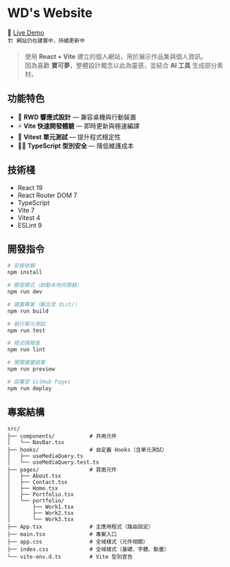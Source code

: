 # WD's Website

🔗 [Live Demo](https://azure-sky-code.github.io/react-project/)<br>
`🏗️ 網站仍在建置中，持續更新中`

> 使用 **React + Vite** 建立的個人網站，用於展示作品集與個人資訊。<br>
> 因為喜歡 **寶可夢**，整體設計概念以此為靈感，並結合 **AI 工具** 生成部分素材。

## 功能特色
- 🎨 **RWD 響應式設計** — 兼容桌機與行動裝置  
- ⚡ **Vite 快速開發體驗** — 即時更新與極速編譯  
- 🧪 **Vitest 單元測試** — 提升程式穩定性  
- 🧑‍💻 **TypeScript 型別安全** — 降低維護成本  

## 技術棧
- React 19  
- React Router DOM 7  
- TypeScript  
- Vite 7  
- Vitest 4  
- ESLint 9  

## 開發指令
```bash
# 安裝依賴
npm install

# 開發模式（啟動本地伺服器）
npm run dev

# 建置專案（輸出至 dist/）
npm run build

# 執行單元測試
npm run test

# 程式碼檢查
npm run lint

# 預覽建置結果
npm run preview

# 部署至 GitHub Pages
npm run deploy
```

## 專案結構
```
src/
├── components/           # 共用元件
│   └── NavBar.tsx
├── hooks/                # 自定義 Hooks（含單元測試）
│   ├── useMediaQuery.ts
│   └── useMediaQuery.test.ts
├── pages/                # 頁面元件
│   ├── About.tsx
│   ├── Contact.tsx
│   ├── Home.tsx
│   ├── Portfolio.tsx
│   └── portfolio/
│       ├── Work1.tsx
│       ├── Work2.tsx
│       └── Work3.tsx
├── App.tsx               # 主應用程式（路由設定）
├── main.tsx              # 專案入口
├── app.css               # 全域樣式（元件相關）
├── index.css             # 全域樣式（基礎、字體、動畫）
└── vite-env.d.ts         # Vite 型別宣告
```
